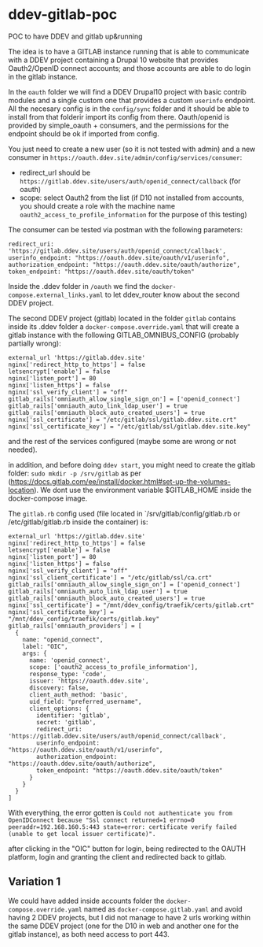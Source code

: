 # ddev-gitlab-poc
POC to have DDEV and gitlab up&amp;running

The idea is to have a GITLAB instance running that is able to communicate with a DDEV project containing a Drupal 10 website that provides Oauth2/OpenID connect accounts; and those accounts are able to do login in the gitlab instance.

In the `oauth` folder we will find a DDEV Drupal10 project with basic contrib modules and a single custom one that provides a custom `userinfo` endpoint. All the necesary config is in the `config/sync` folder and it should be able to install from that folderir import its config from there.
Oauth/openid is provided by simple_oauth + consumers, and the permissions for the endpoint should be ok if imported from config.

You just need to create a new user (so it is not tested with admin) and a new consumer in `https://oauth.ddev.site/admin/config/services/consumer`:
- redirect_url should be `https://gitlab.ddev.site/users/auth/openid_connect/callback` (for oauth)
- scope: select Oauth2 from the list (if D10 not installed from accounts, you should create a role with the machine name `oauth2_access_to_profile_information` for the purpose of this testing)

The consumer can be tested via postman with the following parameters:

```
redirect_uri: 'https://gitlab.ddev.site/users/auth/openid_connect/callback',
userinfo_endpoint: "https://oauth.ddev.site/oauth/v1/userinfo",
authorization_endpoint: "https://oauth.ddev.site/oauth/authorize",
token_endpoint: "https://oauth.ddev.site/oauth/token"
```

Inside the .ddev folder in `/oauth` we find the `docker-compose.external_links.yaml` to let ddev_router know about the second DDEV project.



The second DDEV project (gitlab) located in the folder `gitlab` contains inside its .ddev folder a `docker-compose.override.yaml` that will create a gitlab instance with the following GITLAB_OMNIBUS_CONFIG (probably partially wrong):

```
external_url 'https://gitlab.ddev.site'
nginx['redirect_http_to_https'] = false
letsencrypt['enable'] = false
nginx['listen_port'] = 80
nginx['listen_https'] = false
nginx['ssl_verify_client'] = "off"
gitlab_rails['omniauth_allow_single_sign_on'] = ['openid_connect']
gitlab_rails['omniauth_auto_link_ldap_user'] = true
gitlab_rails['omniauth_block_auto_created_users'] = true
nginx['ssl_certificate'] = "/etc/gitlab/ssl/gitlab.ddev.site.crt"
nginx['ssl_certificate_key'] = "/etc/gitlab/ssl/gitlab.ddev.site.key"
```
and the rest of the services configured (maybe some are wrong or not needed).

in addition, and before doing `ddev start`, you might need to create the gitlab folder: `sudo mkdir -p /srv/gitlab` as per (https://docs.gitlab.com/ee/install/docker.html#set-up-the-volumes-location). We dont use the environment variable $GITLAB_HOME inside the docker-compose image.


The `gitlab.rb` config used (file located in `/srv/gitlab/config/gitlab.rb or /etc/gitlab/gitlab.rb inside the container) is:
```
external_url 'https://gitlab.ddev.site'
nginx['redirect_http_to_https'] = false
letsencrypt['enable'] = false
nginx['listen_port'] = 80
nginx['listen_https'] = false
nginx['ssl_verify_client'] = "off"
nginx['ssl_client_certificate'] = "/etc/gitlab/ssl/ca.crt"
gitlab_rails['omniauth_allow_single_sign_on'] = ['openid_connect']
gitlab_rails['omniauth_auto_link_ldap_user'] = true
gitlab_rails['omniauth_block_auto_created_users'] = true
nginx['ssl_certificate'] = "/mnt/ddev_config/traefik/certs/gitlab.crt"
nginx['ssl_certificate_key'] = "/mnt/ddev_config/traefik/certs/gitlab.key"
gitlab_rails['omniauth_providers'] = [
  {
    name: "openid_connect",
    label: "OIC",
    args: {
      name: 'openid_connect',
      scope: ['oauth2_access_to_profile_information'],
      response_type: 'code',
      issuer: 'https://oauth.ddev.site',
      discovery: false,
      client_auth_method: 'basic',
      uid_field: "preferred_username",
      client_options: {
        identifier: 'gitlab',
        secret: 'gitlab',
        redirect_uri: 'https://gitlab.ddev.site/users/auth/openid_connect/callback',
        userinfo_endpoint: "https://oauth.ddev.site/oauth/v1/userinfo",
        authorization_endpoint: "https://oauth.ddev.site/oauth/authorize",
        token_endpoint: "https://oauth.ddev.site/oauth/token"
      }
    }
  }
]
```


With everything, the error gotten is 
`Could not authenticate you from OpenIDConnect because "Ssl connect returned=1 errno=0 peeraddr=192.168.160.5:443 state=error: certificate verify failed (unable to get local issuer certificate)". ` 

after clicking in the "OIC" button for login, being redirected to the OAUTH platform, login and granting the client and redirected back to gitlab.



Variation 1
---

We could have added inside accounts folder the `docker-compose.override.yaml` named as `docker-compose.gitlab.yaml` and avoid having 2 DDEV projects, but I did not manage to have 2 urls working within the same DDEV project (one for the D10 in web and another one for the gitlab instance), as both need access to port 443.

